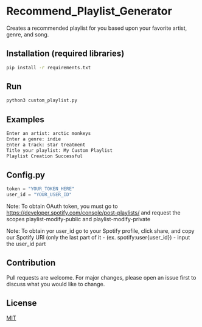 # Recommend_Playlist_Generator
Creates a recommended playlist for you based upon your favorite artist, genre, and song.
## Installation (required libraries)

```bash
pip install -r requirements.txt
```

## Run

```python
python3 custom_playlist.py
```
## Examples
```python
Enter an artist: arctic monkeys
Enter a genre: indie
Enter a track: star treatment
Title your playlist: My Custom Playlist
Playlist Creation Successful
```
## Config.py
```python
token = "YOUR_TOKEN_HERE"
user_id = "YOUR_USER_ID"
```
Note: To obtain OAuth token, you must go to https://developer.spotify.com/console/post-playlists/
and request the scopes playlist-modify-public and playlist-modify-private

Note: To obtain yor user_id go to your Spotify profile, click share, and copy our Spotify URI (only the last part of it - (ex. spotify:user{user_id}) - input the user_id part

## Contribution
Pull requests are welcome. For major changes, please open an issue first to discuss what you would like to change.

## License
[MIT](LICENSE)